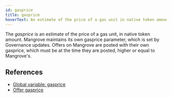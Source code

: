 ```yaml
---
id: gasprice
title: gasprice
hoverText: An estimate of the price of a gas unit in native token amount.
---
```


The _gasprice_ is an estimate of the price of a gas unit, in native token amount. Mangrove maintains its own gasprice parameter, which is set by Governance updates. Offers on Mangrove are posted with their own gasprice, which must be at the time they are posted, higher or equal to Mangrove's. 

## References
* [Global variable: gasprice](../protocol/technical-references/governance-parameters/global-variables.md#gas-price-and-oracle)
* [Offer gasprice](../protocol/technical-references/reactive-offer/offer-data-structures.md#mgvlibsingleorder)